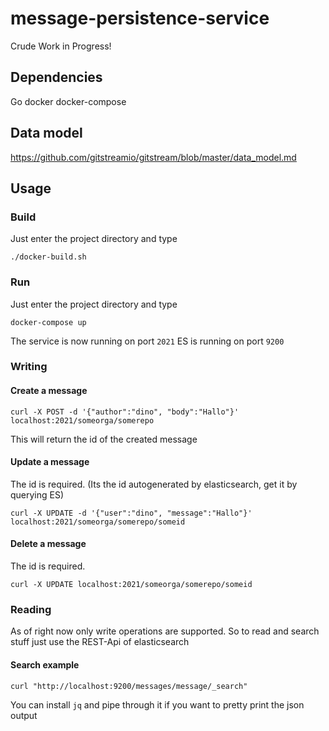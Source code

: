 # message-persistence-service
Crude Work in Progress!

## Dependencies
Go
docker
docker-compose

## Data model
https://github.com/gitstreamio/gitstream/blob/master/data_model.md

## Usage
### Build
Just enter the project directory and type

    ./docker-build.sh

### Run
Just enter the project directory and type

    docker-compose up

The service is now running on port `2021`
ES is running on port `9200`
### Writing

#### Create a message
    curl -X POST -d '{"author":"dino", "body":"Hallo"}' localhost:2021/someorga/somerepo
This will return the id of the created message

#### Update a message
The id is required. (Its the id autogenerated by elasticsearch, get it by querying ES)

    curl -X UPDATE -d '{"user":"dino", "message":"Hallo"}' localhost:2021/someorga/somerepo/someid

#### Delete a message
The id is required.

    curl -X UPDATE localhost:2021/someorga/somerepo/someid


### Reading
As of right now only write operations are supported.
So to read and search stuff just use the REST-Api of elasticsearch
#### Search example
    curl "http://localhost:9200/messages/message/_search"
You can install `jq` and pipe through it if you want to pretty print the json output
